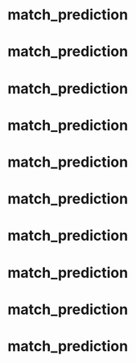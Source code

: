 # match_prediction
# match_prediction
# match_prediction
# match_prediction
# match_prediction
# match_prediction
# match_prediction
# match_prediction
# match_prediction
# match_prediction
